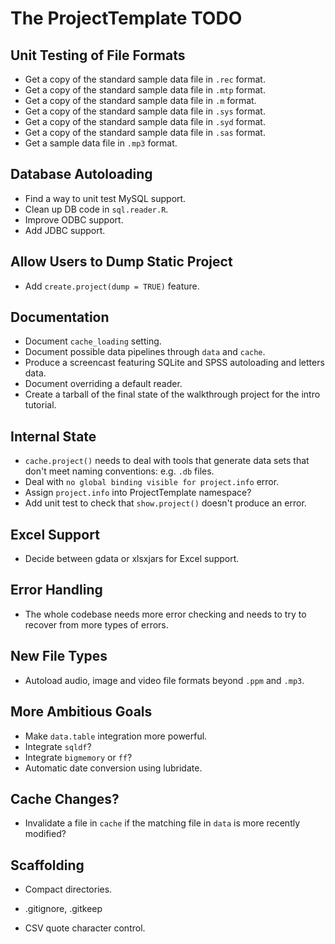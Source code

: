 # The ProjectTemplate TODO

## Unit Testing of File Formats
* Get a copy of the standard sample data file in `.rec` format.
* Get a copy of the standard sample data file in `.mtp` format.
* Get a copy of the standard sample data file in `.m` format.
* Get a copy of the standard sample data file in `.sys` format.
* Get a copy of the standard sample data file in `.syd` format.
* Get a copy of the standard sample data file in `.sas` format.
* Get a sample data file in `.mp3` format.

## Database Autoloading
* Find a way to unit test MySQL support.
* Clean up DB code in `sql.reader.R`.
* Improve ODBC support.
* Add JDBC support.
 
## Allow Users to Dump Static Project
* Add `create.project(dump = TRUE)` feature.

## Documentation
* Document `cache_loading` setting.
* Document possible data pipelines through `data` and `cache`.
* Produce a screencast featuring SQLite and SPSS autoloading and letters data.
* Document overriding a default reader.
* Create a tarball of the final state of the walkthrough project for the intro tutorial.

## Internal State
* `cache.project()` needs to deal with tools that generate data sets that don't meet naming conventions: e.g. `.db` files.
* Deal with `no global binding visible for project.info` error.
* Assign `project.info` into ProjectTemplate namespace?
* Add unit test to check that `show.project()` doesn't produce an error.

## Excel Support
* Decide between gdata or xlsxjars for Excel support.

## Error Handling
* The whole codebase needs more error checking and needs to try to recover from more types of errors.

## New File Types
* Autoload audio, image and video file formats beyond `.ppm` and `.mp3`.

## More Ambitious Goals
* Make `data.table` integration more powerful.
* Integrate `sqldf`?
* Integrate `bigmemory` or `ff`?
* Automatic date conversion using lubridate.

## Cache Changes?
* Invalidate a file in `cache` if the matching file in `data` is more recently modified?

## Scaffolding
* Compact directories.
* .gitignore, .gitkeep

* CSV quote character control.
